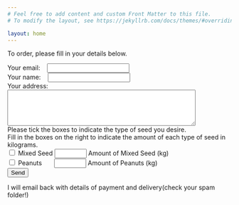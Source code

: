 ```yaml
---
# Feel free to add content and custom Front Matter to this file.
# To modify the layout, see https://jekyllrb.com/docs/themes/#overriding-theme-defaults

layout: home
---
```

<!-- modify this form HTML and place wherever you want your form -->
To order, please fill in your details below.

<form
  action="https://formspree.io/f/mnqwnowg"
  method="POST"
>
  <label for="email">Your email:&nbsp;&nbsp;&nbsp;</label>
  <input type="email" name="_replyto" required>
  <br>
  <label for="name">Your name:&nbsp;&nbsp;&nbsp;</label>
  <input type="text" id="name" name="name" required><br>
  <label for="address">Your address:</label>
  <textarea id="address" name="address" rows="5" cols="50" required>
  </textarea><br>
  Please tick the boxes to indicate the type of seed you desire. <br>
  Fill in the boxes on the right to indicate the amount of each type of seed in kilograms.<br>
  <input type="checkbox" id="mixed" name="mixed" value="Mixed Seed">
  <label for="mixed">Mixed Seed</label>
   <input type="number" id="quantitym" name="quantitym" min="1" max="10" step="0.5">
  <label for="quantitym">Amount of Mixed Seed (kg)</label>
 
  <br>
  <input type="checkbox" id="peanuts" name="peanuts" value="Peanuts">
  <label for="peanuts">Peanuts &nbsp;&nbsp;&nbsp;&nbsp;&nbsp;</label>

  <input type="number" id="quantityp" name="quantityp" min="1" max="10" step="0.5">
  <label for="quantityp">Amount of Peanuts (kg)</label>
  <br>
  <button type="submit">Send</button>
  
  I will email back with details of payment and delivery(check your spam folder!)
</form>